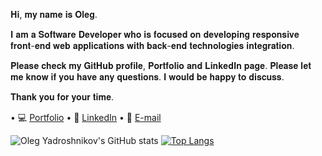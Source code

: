 𝐇𝐢, 𝐦𝐲 𝐧𝐚𝐦𝐞 𝐢𝐬 𝐎𝐥𝐞𝐠.

𝐈 𝐚𝐦 𝐚 𝐒𝐨𝐟𝐭𝐰𝐚𝐫𝐞 𝐃𝐞𝐯𝐞𝐥𝐨𝐩𝐞𝐫 𝐰𝐡𝐨 𝐢𝐬 𝐟𝐨𝐜𝐮𝐬𝐞𝐝 𝐨𝐧 𝐝𝐞𝐯𝐞𝐥𝐨𝐩𝐢𝐧𝐠 𝐫𝐞𝐬𝐩𝐨𝐧𝐬𝐢𝐯𝐞 𝐟𝐫𝐨𝐧𝐭-𝐞𝐧𝐝 𝐰𝐞𝐛 𝐚𝐩𝐩𝐥𝐢𝐜𝐚𝐭𝐢𝐨𝐧𝐬 𝐰𝐢𝐭𝐡 𝐛𝐚𝐜𝐤-𝐞𝐧𝐝 𝐭𝐞𝐜𝐡𝐧𝐨𝐥𝐨𝐠𝐢𝐞𝐬 𝐢𝐧𝐭𝐞𝐠𝐫𝐚𝐭𝐢𝐨𝐧. 

𝐏𝐥𝐞𝐚𝐬𝐞 𝐜𝐡𝐞𝐜𝐤 𝐦𝐲 𝐆𝐢𝐭𝐇𝐮𝐛 𝐩𝐫𝐨𝐟𝐢𝐥𝐞, 𝐏𝐨𝐫𝐭𝐟𝐨𝐥𝐢𝐨 𝐚𝐧𝐝 𝐋𝐢𝐧𝐤𝐞𝐝𝐈𝐧 𝐩𝐚𝐠𝐞. 𝐏𝐥𝐞𝐚𝐬𝐞 𝐥𝐞𝐭 𝐦𝐞 𝐤𝐧𝐨𝐰 𝐢𝐟 𝐲𝐨𝐮 𝐡𝐚𝐯𝐞 𝐚𝐧𝐲 𝐪𝐮𝐞𝐬𝐭𝐢𝐨𝐧𝐬. 𝐈 𝐰𝐨𝐮𝐥𝐝 𝐛𝐞 𝐡𝐚𝐩𝐩𝐲 𝐭𝐨 𝐝𝐢𝐬𝐜𝐮𝐬𝐬.

𝐓𝐡𝐚𝐧𝐤 𝐲𝐨𝐮 𝐟𝐨𝐫 𝐲𝐨𝐮𝐫 𝐭𝐢𝐦𝐞.

• 💻 [Portfolio](https://olegyadroshnikov.com/) 
• 🔽 [LinkedIn](https://www.linkedin.com/in/yadroshnikov/) 
• 📨 [E-mail](contact@olegyadroshnikov.com)


![Oleg Yadroshnikov's GitHub stats](https://github-readme-stats.vercel.app/api?username=V1Rotate&hide=issues,contribs,prs&show_icons=true&theme=tokyonight&count_private=true)
[![Top Langs](https://github-readme-stats.vercel.app/api/top-langs/?username=V1Rotate&langs_count=8&layout=compact&theme=tokyonight)](https://github.com/V1Rotate/github-readme-stats)




